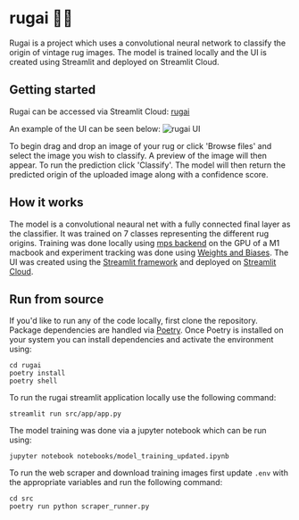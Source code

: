 # rugai  🧞‍♂️
Rugai is a project which uses a convolutional neural network to classify the origin of vintage rug images.
The model is trained locally and the UI is created using Streamlit and deployed on Streamlit Cloud.

## Getting started

Rugai can be accessed via Streamlit Cloud:
[rugai](https://therugai.streamlit.app/)


An example of the UI can be seen below:
![rugai UI](https://github.com/user-attachments/assets/b3cfe886-e001-4c22-968e-cf438bfc0aa9)

To begin drag and drop an image of your rug or click 'Browse files' and select the image you wish to classify. A preview of the image will then appear. To run the prediction click 'Classify'. The model will then return the predicted origin of the uploaded image along with a confidence score.

## How it works

The model is a convolutional neaural net with a fully connected final layer as the classifier. It was trained on 7 classes representing the different rug origins. Training was done locally using [mps backend](https://pytorch.org/docs/stable/notes/mps.html) on the GPU of a M1 macbook and experiment tracking was done using [Weights and Biases](https://wandb.ai/site). The UI was created using the [Streamlit framework](https://streamlit.io/) and deployed on [Streamlit Cloud](https://streamlit.io/cloud).

## Run from source

If you'd like to run any of the code locally, first clone the repository. Package dependencies are handled via [Poetry](https://python-poetry.org/docs/). Once Poetry is installed on your system you can install dependencies and activate the environment using:
```
cd rugai
poetry install
poetry shell
```

To run the rugai streamlit application locally use the following command:
```
streamlit run src/app/app.py
```

The model training was done via a jupyter notebook which can be run using:

```
jupyter notebook notebooks/model_training_updated.ipynb
```

To run the web scraper and download training images first update `.env` with the appropriate variables and run the following command:
```
cd src 
poetry run python scraper_runner.py
```



